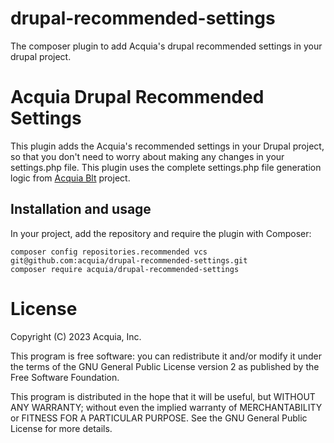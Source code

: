 # drupal-recommended-settings
The composer plugin to add Acquia's drupal recommended settings in your drupal project.

# Acquia Drupal Recommended Settings
This plugin adds the Acquia's recommended settings in your Drupal project, so that you don't need to worry about making any changes in your settings.php file.
This plugin uses the complete settings.php file generation logic from [Acquia Blt](https://github.com/acquia/blt) project.

## Installation and usage

In your project, add the repository and require the plugin with Composer:

```
composer config repositories.recommended vcs git@github.com:acquia/drupal-recommended-settings.git
composer require acquia/drupal-recommended-settings
```

# License

Copyright (C) 2023 Acquia, Inc.

This program is free software: you can redistribute it and/or modify it under the terms of the GNU General Public License version 2 as published by the Free Software Foundation.

This program is distributed in the hope that it will be useful, but WITHOUT ANY WARRANTY; without even the implied warranty of MERCHANTABILITY or FITNESS FOR A PARTICULAR PURPOSE.  See the GNU General Public License for more details.
